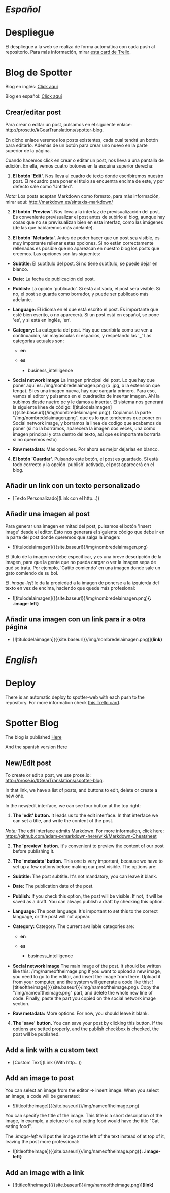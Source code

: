 # ***Español***

# Despliegue

El despliegue a la web se realiza de forma automática con cada push al repositorio. Para más información, mirar [esta card de Trello](https://trello.com/c/xHs5s2MC/862-conectar-el-blog-con-el-sitio-web-tp-a-ro).

# Blog de Spotter

Blog en inglés: [Click aquí](https://www.spotter.biz/blog/)

Blog en español: [Click aquí](https://www.spotter.biz/blog/es/)

## Crear/editar post

Para crear o editar un post, pulsamos en el siguiente enlace: http://prose.io/#GearTranslations/spotter-blog.

En dicho enlace veremos los posts existentes, cada cual tendrá un botón para editarlo. Además de un botón para crear uno nuevo en la parte superior de la página.

Cuando hacemos click en crear o editar un post, nos lleva a una pantalla de edición. En ella, vemos cuatro botones en la esquina superior derecha:

1. **El botón 'Edit'.** Nos lleva al cuadro de texto donde escribiremos nuestro post. El recuadro para poner el título se encuentra encima de este, y por defecto sale como 'Untitled'.

*Nota:* Los posts aceptan Markdown como formato, para más información, mirar aquí: http://markdown.es/sintaxis-markdown/

2. **El botón 'Preview'.** Nos lleva a la interfaz de previsualización del post. Es conveniente previsualizar el post antes de subirlo al blog, aunque hay cosas que no se previsualizan bien en esta interfaz, como las imágenes (de las que hablaremos más adelante).

3. **El botón 'Metadata'.** Antes de poder hacer que un post sea visible, es muy importante rellenar estas opciones. Si no están correctamente rellenadas es posible que no aparezcan en nuestro blog los posts que creemos. Las opciones son las siguentes:

  * **Subtitle:** El subtítulo del post. Si no tiene subtítulo, se puede dejar en blanco.
  * **Date:** La fecha de publicación del post.
  * **Publish:** La opción 'publicado'. Si está activada, el post será visible. Si no, el post se guarda como borrador, y puede ser publicado más adelante.
  * **Language:** El idioma en el que está escrito el post. Es importante que esté bien escrito, o no aparecerá. Si un post está en español, se pone 'es', y si está en inglés, 'en'.
  * **Category:** La categoría del post. Hay que escribirla como se ven a continuación, sin mayúsculas ni espacios, y respetando las '\_' Las categorías actuales son:

    * **en**

    * **es**

      * business_intelligence

  * **Social network image** La imagen principal del post. Lo que hay que poner aquí es: /img/nombredelaimagen.png (o .jpg, o la extensión que tenga). Si es una imagen nueva, hay que cargarla primero. Para eso, vamos al editor y pulsamos en el cuadradito de insertar imagen. Ahí la subimos desde nuetro pc y le damos a insertar. El sistema nos generará la siguiente línea de código: \!\[titulodelaimagen\]\(\{\{site.baseurl\}\}/img/nombredelaimagen.png\)). Copiamos la parte "/img/nombredelaimagen.png", que es lo que tendremos que poner en Social network image, y borramos la linea de codigo que acabamos de poner (si no la borramos, aparecerá la imagen dos veces, una como imagen principal y otra dentro del texto, así que es importante borrarla si no queremos esto)

  * **Raw metadata:** Más opciones. Por ahora es mejor dejarlas en blanco.

4. **El botón 'Guardar'.** Pulsando este botón, el post es guardado. Si está todo correcto y la opción 'publish' activada, el post aparecerá en el blog.

## Añadir un link con un texto personalizado

* \[Texto Personalizado\]\(Link con el http...)\)

## Añadir una imagen al post

Para generar una imagen en mitad del post, pulsamos el botón 'Insert image' desde el editor. Esto nos generará el siguiente código que debe ir en la parte del post donde queremos que salga la imagen:

* \!\[titulodelaimagen\]\(\{\{site.baseurl\}\}/img/nombredelaimagen.png\)

El título de la imagen se debe especificar, y es una breve descripción de la imagen, para que la gente que no pueda cargar o ver la imagen sepa de qué se trata. Por ejemplo, 'Gatito comiendo' en una imagen donde sale un gato comiendo de su bol.

El *.image-left* le da la propiedad a la imagen de ponerse a la izquierda del texto en vez de encima, haciendo que quede más profesional:

* \!\[titulodelaimagen\]\(\{\{site.baseurl\}\}/img/nombredelaimagen.png\)**{: .image-left}**

## Añadir una imagen con un link para ir a otra página

* [\!\[titulodelaimagen\]\(\{\{site.baseurl\}\}/img/nombredelaimagen.png\)]**(link)**

# ***English***

# Deploy

There is an automatic deploy to spotter-web with each push to the repository. For more information check [this Trello card](https://trello.com/c/xHs5s2MC/862-conectar-el-blog-con-el-sitio-web-tp-a-ro).

# Spotter Blog

The blog is published [Here](https://spotter.biz/blog/)

And the spanish version [Here](https://www.spotter.biz/blog/es/)

## New/Edit post

To create or edit a post, we use prose.io: http://prose.io/#GearTranslations/spotter-blog.

In that link, we have a list of posts, and buttons to edit, delete or create a new one.

In the new/edit interface, we can see four button at the top right:

1. **The 'edit' button.** It leads us to the edit interface. In that interface we can set a title, and write the content of the post.

*Note:* The edit interface admits Markdown. For more information, click here: https://github.com/adam-p/markdown-here/wiki/Markdown-Cheatsheet

2. **The 'preview' button.** It's convenient to preview the content of our post before publishing it.

3. **The 'metadata' button.** This one is very important, because we have to set up a few options before making our post visible. The options are:
  * **Subtitle:** The post subtitle. It's not mandatory, you can leave it blank.
  * **Date:** The publication date of the post.
  * **Publish:** If you check this option, the post will be visible. If not, it will be saved as a draft. You can always publish a draft by checking this option.
  * **Language:** The post language. It's important to set this to the correct language, or the post will not appear.
  * **Category:** Category. The current available categories are:

    * **en**

    * **es**

      * business_intelligence

  * **Social network image** The main image of the post. It should be written like this: /img/nameoftheimage.png If you want to upload a new image, you need to go to the editor, and insert the image from there. Upload it from your computer, and the system will generate a code like this: \!\[titleoftheimage\]\(\{\{site.baseurl\}\}/img/nameoftheimage.png\). Copy the "/img/nameoftheimage.png" part, and delete the whole new line of code. Finally, paste the part you copied on the social network image section.

  * **Raw metadata:** More options. For now, you should leave it blank.

4. **The 'save' button.** You can save your post by clicking this button. If the options are setted properly, and the publish checkbox is checked, the post will be published.

## Add a link with a custom text

* \[Custom Text\]\(Link (With http...)\)

## Add an image to post

You can select an image from the editor -> insert image. When you select an image, a code will be generated:

* \!\[titleoftheimage\]\(\{\{site.baseurl\}\}/img/nameoftheimage.png\)

You can specify the title of the image. This title is a short description of the image, in example, a picture of a cat eating food would have the title "Cat eating food".

The *.image-left* will put the image at the left of the text instead of at top of it, leaving the post more professional:

* \!\[titleoftheimage\]\(\{\{site.baseurl\}\}/img/nameoftheimage.png\)**{: .image-left}**

## Add an image with a link

* [\!\[titleoftheimage\]\(\{\{site.baseurl\}\}/img/nameoftheimage.png\)]**(link)**
